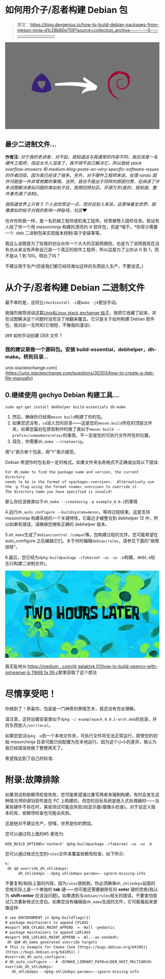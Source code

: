 # 如何用介子/忍者构建 Debian 包

> 原文：<https://blog.devgenius.io/how-to-build-debian-packages-from-meson-ninja-d1c28b60e709?source=collection_archive---------0----------------------->

![](img/df91098588af5d9f4e9c8731ed1f3f61.png)

## 最少二进制文件…

**作者注:** *对于我的老读者，对不起，我知道这与我通常的内容不同，我应该是一名硬件工程师，但这太令人沮丧了，我不得不自己解决它，所以我给 stack overflow-answers 和 medium-blog-posts-on-very-specific-software-issues 的作者回信，因为我已经读了很多。另外，对于硬件工程师来说，处理 rando 固件问题是一件非常频繁的事情。当然，我也不是出于同样的原因付费，在阅读了许多试图解决类似问题的类似帖子后，我想回馈社区。开源万岁(是的，我知道，整件事充满了讽刺)。*

*我知道世界上只有 5 个人会欣赏这一点，但对这些人来说，这意味着全世界，就像类似的帖子对我的影响一样*😅*哇，社区❤*

也许你和我一样，是一名机械工程师或机电工程师，经常被卷入固件任务。假设有人给了你一个用 meson/ninja 构建的漂亮的 lil 软件包，但是*哦不，*你至少需要一个. deb 二进制包来实现版本控制/易于安装等等。

我这么说既是为了给我的创业伙伴一个大大的互联网拥抱，也是为了说明我现在没有也从来没有声称自己是一个真正的软件工程师，所以这是为了让你从 0 到 1，而不是从 1 到 100。明白了吗？

不建议用于生产(但是我们都已经将类似这样的东西投入生产，不要说谎。)

# 从介子/忍者构建 Debian 二进制文件

最不幸的是，这将比`checkinstall -i`或`make -j4`更加手动。

我强烈推荐阅读这篇[Unix&Linux stack exchange 帖子](https://unix.stackexchange.com/questions/30303/how-to-create-a-deb-file-manually)，我把它收藏了起来，并在试图解决这个问题时没完没了地翻来覆去。它只是关于如何构建 Debian 软件包，我对此一无所知(它很短，不像我的漫谈):

[](https://unix.stackexchange.com/questions/30303/how-to-create-a-deb-file-manually) [## 如何手动创建 DEB 文件？

### 我的建议是做一个源码包。安装 build-essential，debhelper，dh-make。转到目录…

unix.stackexchange.com](https://unix.stackexchange.com/questions/30303/how-to-create-a-deb-file-manually) 

## 0.继续使用 gechyo Debian 构建工具…

```
sudo apt-get install debhelper build-essentials dh-make
```

1.  然后，确保你已经用`meson build`构建了你的包。
2.  如果您还没有，`cd`进入您的目录——这是您的`meson.build`所在的顶层文件夹，如果您最初在原型制作时做了类似于`meson build --prefix=/somewhere/else/`的事情，不一定是您的可执行文件所在的位置。
3.  现在，你需要`dh_make --createorig`。

用“s”表示单个包装，用“Y”表示接受。

Debian 希望你的包名有一定的格式。如果文件夹名称格式不正确或出现以下错误:

```
For dh_make to find the package name and version, the current directory
needs to be in the format of <package>-<version>.  Alternatively use the -p flag using the format <name>_<version> to override it.
The directory name you have specified is invalid!
```

那么你应该做类似于`dh_make --createorig -p example_0.0.1`的事情

4.运行`dh_auto_configure --buildsystem=meson`，等待过程结束。这是支持 meson/ninja 构建系统的一个关键特性，它最近才被整合到 debhelper 12 中，所以如果有错误，请确保您拥有正确的 debhelper 版本。

5.`dh_make`生成了`debian/control /compat`等。包构建过程的文件。您可能希望在 auto_configure 之后编辑它们。关于何时编辑`debian/rules`，请参见下面的“故障排除”。

6.最后，您已经为`dpkg-buildpackage -rfakeroot -us -uc -b`构建。deb(`-b`标志只构建二进制文件)。

![](img/9da525523affb3014a6cffe47d29460e.png)

我无耻地从:[https://medium . com/@ galaktyk 01/how-to-build-opencv-with-gstreamer-b 11668 fa 09 c](https://medium.com/@galaktyk01/how-to-build-opencv-with-gstreamer-b11668fa09c)那里窃取了这个想法

# 尽情享受吧！

你做到了！恭喜你。包装是一门神奇的黑暗艺术，我还没有完全理解。

请注意，这将设置安装类似于`dpkg -i examplepack_0.0.1-arch.deb`的目录，并将东西放入`/usr/local`。

如果您尝试`dpkg -x`到一个本地文件夹，可执行文件将无法正常运行，即使您的初始 meson/ninja 目录可能已经配置为在本地运行。因为这个小小的差异，我认为我已经错误地做了整整两天了。

希望我达到了自己的标准:

# 附录:故障排除

如果测试和依赖项检查失败，您可能希望通过重写两者来强制构建。有时会发生这种情况*特别是*当软件是在 PC 上构建的，但您的目标系统是嵌入式处理器时——当某些硬件不存在时，某些测试可能会失败(如显示器/摄像头检查)。对于自定义版本的库，依赖项检查也可能会失败。

这是绝对不建议生产，但嘿，世界是你的燃烧。

您可以通过将上面的#5 更改为:

`DEB_BUILD_OPTIONS='nocheck' dpkg-buildpackage -rfakeroot -us -uc -b`

您可以通过格式化您的`rules`文件来覆盖依赖性检查，如下所示:

```
%:
 dh $@ override_dh_shlibdeps: 
      dh_shlibdeps --dpkg-shlibdeps-params=--ignore-missing-info
```

不要复制/粘贴上面的内容，因为`rules`很挑剔，你必须确保`dh_shlibdeps`前面的空格实际上是一个单独的 **tab** 键——你可能还需要删除任何 **enter** 键的空格(我认为 **shift+enter** 应该没问题)。如果遇到与`debian/rules`相关的错误，不要害怕尝试几次重新格式化空白。如果您没有编辑由`dh_make`生成的文件，它可能看起来更像这样:

```
# see ENVIRONMENT in dpkg-buildflags(1)
# package maintainers to append CFLAGS
#export DEB_CFLAGS_MAINT_APPEND  = -Wall -pedantic
# package maintainers to append LDFLAGS
#export DEB_LDFLAGS_MAINT_APPEND = -Wl,--as-needed%:
 dh $@# dh_make generated override targets
# This is example for Cmake (See [https://bugs.debian.org/641051](https://bugs.debian.org/641051) )
#override_dh_auto_configure:
# dh_auto_configure -- # -DCMAKE_LIBRARY_PATH=$(DEB_HOST_MULTIARCH)
override_dh_shlibdeps: 
   dh_shlibdeps --dpkg-shlibdeps-params=--ignore-missing-info
```